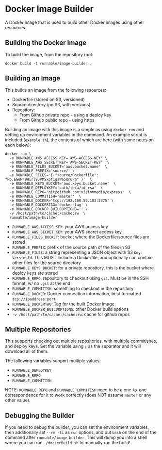 # Docker Image Builder

A Docker image that is used to build other Docker images using other resources.

## Building the Docker Image

To build the image, from the repository root:

```
docker build -t runnable/image-builder .
```

## Building an Image

This builds an image from the following resources:

- Dockerfile (stored on S3, versioned)
- Source directory (on S3, with versions)
- Repository:
  - From Github private repo - using a deploy key
  - From Github public repo - using https

Building an image with this image is a simple as using `docker run` and setting up environment variables in the command. An example script is included (`example.sh`), the contents of which are here (with some notes on each below):

```
docker run \
  -e RUNNABLE_AWS_ACCESS_KEY='AWS-ACCESS-KEY' \
  -e RUNNABLE_AWS_SECRET_KEY='AWS-SECRET-KEY'  \
  -e RUNNABLE_FILES_BUCKET='aws.bucket.name'  \
  -e RUNNABLE_PREFIX='source/' \
  -e RUNNABLE_FILES='{ "source/Dockerfile": "Po.EGeNr9HirlSJVMSxpf1gaWa5KruPa" }'  \
  -e RUNNABLE_KEYS_BUCKET='aws.keys.bucket.name'  \
  -e RUNNABLE_DEPLOYKEY='path/to/a/id_rsa'  \
  -e RUNNABLE_REPO='git@github.com:visionmedia/express'  \
  -e RUNNABLE_COMMITISH='master'  \
  -e RUNNABLE_DOCKER='tcp://192.168.59.103:2375' \
  -e RUNNABLE_DOCKERTAG='docker-tag' \
  -e RUNNABLE_DOCKER_BUILDOPTIONS='' \
  -v /host/path/to/cache:/cache:rw  \
  runnable/image-builder
```

- `RUNNABLE_AWS_ACCESS_KEY`: your AWS access key
- `RUNNABLE_AWS_SECRET_KEY`: your AWS secret access key
- `RUNNABLE_FILES_BUCKET`: bucket where the Dockerfile/source files are stored
- `RUNNABLE_PREFIX`: prefix of the source path of the files in S3
- `RUNNABLE_FILES`: a string representing a JSON object with S3 `Key`: `VersionId`. This MUST include a Dockerfile, and optionally can contain other files for the source directory
- `RUNNABLE_KEYS_BUCKET`: for a private repository, this is the bucket where deploy keys are stored
- `RUNNABLE_REPO`: repository to checkout using `git`. Must be in the SSH format, w/ no `.git` at the end
- `RUNNABLE_COMMITISH`: something to checkout in the repository
- `RUNNABLE_DOCKER`: Docker connection information, best formatted `tcp://ipaddress:port`
- `RUNNABLE_DOCKERTAG`: Tag for the built Docker image
- `RUNNABLE_DOCKER_BUILDOPTIONS`: other Docker build options
-  `-v /host/path/to/cache:/cache:rw`: cache for github repos

## Multiple Repositories

This supports checking out multiple repositories, with multiple commitishes, and deploy keys. Set the variable using `;` as the separator and it will download all of them.

The following variables support multiple values:

- `RUNNABLE_DEPLOYKEY`
- `RUNNABLE_REPO`
- `RUNNABLE_COMMITISH`

NOTE: `RUNNABLE_REPO` and `RUNNABLE_COMMITISH` need to be a one-to-one correspondence for it to work correctly (does NOT assume `master` or any other value).


## Debugging the Builder

If you need to debug the builder, you can set the environment variables, then additionally set `--rm -ti` as `run` options, and put `bash` on the end of the command after `runnable/image-builder`. This will dump you into a shell where you can run `./dockerBuild.sh` to manually run the build!
